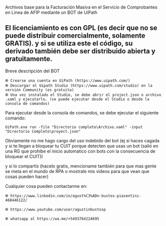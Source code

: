 Archivos base para la Facturación Masiva en el Servicio de Comprobantes en Línea de AFIP mediante un BOT de UiPath

## El licenciamiento es con GPL (es decir que no se puede distribuir comercialmente, solamente GRATIS). y si se utiliza este el código, su derivado también debe ser distribuido abierta y gratuitamente. 

Breve descripción del BOT

    ֎ Crearse una cuenta en UiPath (https://www.uipath.com/)
    ֎ Descargar el Uipath Studio (https://www.uipath.com/studio) en la versión Community (es gratuita)
    ֎ Una vez instalado el Studio, se debe abrir el project.json o archivo .xaml y ejecutarlo. (se puede ejecutar desde el Studio o desde la consola de comandos)

Para ejecutar desde la consola de comandos, se debe ejecutar el siguiente comando:

    UiPath.exe run -file "Directorio completo\Archivo.xaml" -input "Directorio Completo\proyect.json"


Obviamente no me hago cargo del uso indebido del bot (ej si haces cagada y si te llegan a bloquear tu CUIT porque detecten que usas un bot (salió en una RG que prohibe el inicio automatico con bots con la consecuencia de bloquear el CUIT))

y si lo compartís (hacelo gratis, mencioname también para que mas gente se meta en el mundo de RPA o mostrale mis videos para que vean que cosas pueden hacer)

Cualquier cosa pueden contactarme en:

    ֎ https://www.linkedin.com/in/agust%C3%ADn-bustos-piasentini-468446122/

    ֎ https://www.youtube.com/user/agustinbustosp

    ֎ whatsapp al https://wa.me/+5493764224695
